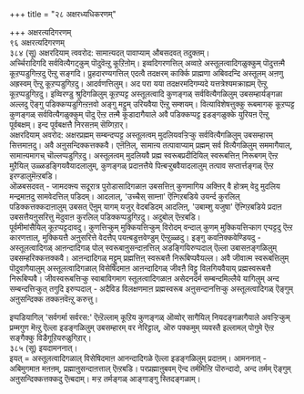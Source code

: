 +++
title = "२८ अक्षरध्यधिकरणम्"

+++
अक्षरत्यदिगरणम्  
९६ अक्षरत्यदिगरणम्   
३८४ (सू) अक्षरदियाम् त्ववरोद: सामाऩ्यदत् पावाप्याम् औबसदवत् तदुक्तम्।  
अर्च्चिरादिगदि सर्ववित्यैगट्कुम् पॊदुवॆऩ्ऱु कूऱिऩोम्। इव्वदिगरणत्तिल् अव्वाऱे अस्तूलत्वादिगळुक्कुम् पॊदुत्तऩ्मै कूऱप्पडुगिऩ्ऱदु ऎऩ्ऱु सङ्गदि। प्रुहदारण्यगत्तिल् एदत्वै तदक्षरम् कार्क्कि प्राह्मणा अबिवदन्दि अस्तूलम् अऩणु अह्रस्वम् ऎऩ्ऱु कूऱप्पडुगिऱदु। आदर्वणत्तिलुम्। अद परा यया तदक्षरमदिगम्यदे यत्तत्रेश्यमक्राह्यम् ऎऩ्ऱु कूऱप्पडुगिऱदु। इव्विरण्डु श्रुदिगळिलुम् कूऱप्पट्ट अस्तूलत्वादि कुणङ्गळ् सर्ववित्यैगळिलुम् उबसम्हार्यङ्गळा अल्लदु ऎङ्गु पडिक्कप्पडुगिऩ्ऱऩवो अङ्गु मट्टुम् उरियवैया ऎऩ्ऱु सम्शयम्। वित्याविशेषत्तुक्कु रूबमागक् कूऱप्पट्ट कुणङ्गळ् सर्ववित्यैगळुक्कुम् पॊदु ऎऩ्ऱ तऩ्मै कूडादागैयाले अवै पडिक्कप्पट्ट इडङ्गळुक्के युरियऩ ऎऩ्ऱु पूर्वबक्षम्। इन्द पूर्वबक्षत्तै निरसऩम् सॆय्गिऱार्।  
अक्षरदियाम् अवरोद: अक्षरप्रह्मम् सम्बन्दप्पट्ट अस्तूलत्वम् मुदलियवऱ्ऱिऱ्कु सर्ववित्यैगळिलुम् उबसम्हारम् सित्तमाऩदु। अवै अऩुसन्दिक्कत्तक्कवै। एऩॆऩिल्, सामाऩ्य तत्पावाप्याम् प्रह्मम् सर्व वित्यैगळिलुम् सममागैयाल्, सामाऩ्यमागच् चॊल्लप्पडुगिऱदु। अस्तूलत्वम् मुदलियवै प्रह्म स्वरूबप्रदीदियिल् स्वरूबत्तिऩ् निरूबगम् ऎऩ्ऱ मुऱैयिल् उळ्ळडङ्गियवैयादलालुम्, कुणङ्गळ् प्रदाऩत्तैये पिऩ्बऱ्ऱुबवैयादलालुम् तत्पाव सप्तार्त्तङ्गळ् ऎऩ्ऱ इरण्डालुमॆऩ्ऱबडि।   
ऒळबसदवत् - जामदक्ऩ्य सदूरात्र पुरोडासादिगळाऩ उबसत्तिऩ् कुणमागिय अक्ऩिर् वै होत्रम् वेदु मुदलिय मन्द्रमाऩदु सामवेदत्तिल् पडिदम्। आदलाल्, 'उच्चैस् साम्ऩा' ऎऩ्गिऱबडिये उयर्न्द कुरलिल् पडिक्कत्तक्कदाऩालुम् उबसत् ऎऩुम् यागम् यजुर् वेदबडिदम् आदलिऩ्, 'उबाम्शु यजुषा' ऎऩ्गिऱबडिये प्रदाऩ उबसत्तैयऩुसरित्तु मॆदुवाऩ कुरलिल् पडिक्कप्पडुगिऱदु। अदुबोल् ऎऩ्ऱबडि।  
पूर्वमीमांसैयिल् कूऱप्पट्टदावदु। कुणत्तिऱ्कुम् मुक्कियत्तिऱ्कुम् विरोदम् वन्दाल् कुणम् मुक्कियत्तिऱ्काग एऱ्पट्टदु ऎऩ्ऱ कारणत्ताल्, मुक्कियत्तै अऩुसरित्ते वेदत्तैप् पयऩ्बडुत्तवेण्डुम् ऎऩ्ऱुळ्ळदु। इङ्गु कवऩिक्कवेण्डियदु - अस्तूलत्वादिगळ् आऩन्दादिगळ् पोल् स्वरूबाऩुसन्दाऩत्तिल् अडङ्गियिरुप्पदाल् ऎल्ला उबासऩङ्गळिलुम् उबसम्हरिक्कत्तक्कवै। आऩन्दादिगळ् मट्टुम् प्रह्मत्तिऩ् स्वरूबत्तै निरूबिप्पवैयल्ल। अवै जीवात्म स्वरूबत्तिलुम् पॊदुवागैयालुम् अस्तूलत्वादिगळाल् विसेषिदमाऩ आऩन्दादिगळ् जीवऩै विट्टु विलगियवैयाय् प्रह्मस्वरूबत्तै निरूबिप्पवै। जीवस्वरूबत्तिऱ्कु स्वाबाविगमाग स्तूलत्वादिगळाऩ असेदनदर्म सम्बन्दमिल्लैये यागिलुम् अन्द सम्बन्दत्तिऱ्कुत् तगुदि इरुप्पदाल् - अदैविड विलक्षणमाऩ प्रह्मस्वरूब अऩुसन्दानत्तिऱ्कु अस्तूलत्वादिगळ् ऎङ्गुम् अऩुसन्दिक्क तक्कऩवॆऩ्ऱु करुत्तु।

इप्पडियागिल् 'सर्वगर्मा सर्वरस:' ऎऩ्ऱॆल्लाम् कूऱिय कुणङ्गळ् ऒव्वोर् सागैयिल् नियदङ्गळागैयाले अवऱ्ऱिऱ्कुम् प्रम्मगुण मॆऩ्ऱु ऎल्ला इडङ्गळिलुम् उबसम्हारम् वर नेरिट्टाल्, ऒरु पक्कमुम् व्यवस्तै इल्लामल् पोगुमे ऎऩ्ऱ सङ्गैक्कु विडैगूऱियरुळुगिऱार्।  
३८५ (सू) इयदामननात्।  
इयत् = अस्तूलत्वादिगळाल् विसेषिदमाऩ आनन्दादिगळे ऎल्ला इडङ्गळिलुम् प्रदाऩम्। आमननात् - अबिमुगमाऩ मऩऩम्, प्रह्माऩुसन्दाऩत्ताल् ऎऩ्ऱबडि। परप्रह्माऩुबवम् ऎन्द तर्ममिऩ्ऱि पॊरुन्दादो, अन्द तर्मम् ऎङ्गुम् अऩुसन्दिक्कत्तक्कदु ऎऩ्बदाम्। मऱ्ऱ तर्मङ्गळ् आङ्गाङ्गु स्तिदङ्गळाम्।

